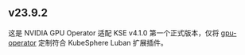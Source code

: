 ## v23.9.2

这是 NVIDIA GPU Operator 适配 KSE v4.1.0 第一个正式版本，仅将 [gpu-operator](https://github.com/NVIDIA/gpu-operator) 定制符合 KubeSphere Luban 扩展插件。
